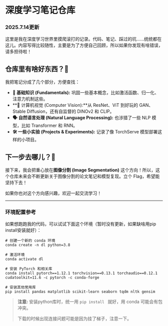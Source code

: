 # 深度学习笔记仓库

### 2025.7.14更新

这里是我在深度学习世界里摸爬滚打的记录。代码、笔记、踩过的坑……统统都在这儿。内容写得比较随性，主要是为了方便自己回顾，所以如果你发现有啥错误，请多担待啦！

## 仓库里有啥好东西？🧐

我把笔记分成了几个部分，方便查找：

-   **🎯 基础知识 (Fundamentals):** 巩固一些基本概念，比如激活函数、归一化、注意力机制这些。
-   **👀 计算机视觉 (Computer Vision):**从 ResNet、ViT 到好玩的 GAN、Stable Diffusion，还有自监督的 DINOv2 和 CLIP。
-   **🗣️ 自然语言处理 (Natural Language Processing):** 也涉猎了一些 NLP 模型，比如 Transformer 和 RNN。
-   **🛠️ 一些小实验 (Projects & Experiments):** 记录了像 TorchServe 模型部署这样的小项目。

## 下一步去哪儿？🧭

接下来，我会把重心放在**图像分割 (Image Segmentation)** 这个方向！所以，这个仓库未来会不断更新关于图像分割的论文笔记和模型复现。立个 Flag，希望能坚持下去！

如果你也对这个方向感兴趣，欢迎一起交流学习！

---

### 环境配置参考

如果想跑跑我的代码，可以试试下面这个环境（暂时没有更新，如果缺啥用pip install安装就好）：

```shell
# 创建一个新的 conda 环境
conda create -n dl python=3.8

# 激活环境
conda activate dl

# 安装 PyTorch 和相关库
conda install pytorch==1.12.1 torchvision==0.13.1 torchaudio==0.12.1 cudatoolkit=11.6 -c pytorch -c conda-forge

# 安装其他常用库
pip install pandas matplotlib scikit-learn seaborn tqdm nltk gensim
```
> **注意:** 安装python库时，统一用 `pip install ` 就好，用 conda 可能会有包冲突。
>
> 下载的时候出现连接问题可能是因为挂了梯子，注意一下。
